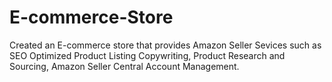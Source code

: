 # E-commerce-Store
Created an E-commerce store that provides Amazon Seller Sevices such as SEO Optimized Product Listing Copywriting, Product Research and Sourcing, Amazon Seller Central Account Management. 
